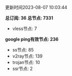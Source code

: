 更新时间2023-08-07 10:03:44

**总订阅: 36**
**总节点: 7331**
- vless节点: 7

**google ping有效节点: 236**
- ss节点: 85
- v2ray节点: 139
- trojan节点: 10
- ssr节点: 2

